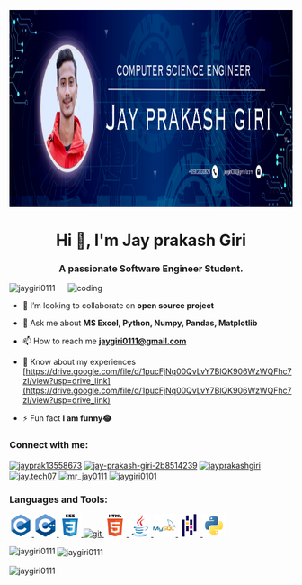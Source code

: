 <p align=”center”>

<img width="1000" height="350" src="my photo banner/my photo.png" alt="my banner">

</p>
<h1 align="center">Hi 👋, I'm Jay prakash Giri</h1>
<h3 align="center">A passionate Software Engineer Student.</h3>
<img align="right" alt = "coding" width = "400" src ="https://user-images.githubusercontent.com/55389276/140866485-8fb1c876-9a8f-4d6a-98dc-08c4981eaf70.gif">

<p align="left"> <img src="https://komarev.com/ghpvc/?username=jaygiri0111&label=Profile%20views&color=0e75b6&style=flat" alt="jaygiri0111" /> </p>

- 👯 I’m looking to collaborate on **open source project**

- 💬 Ask me about **MS Excel, Python, Numpy, Pandas, Matplotlib**

- 📫 How to reach me **jaygiri0111@gmail.com**

- 📄 Know about my experiences [https://drive.google.com/file/d/1pucFjNq00QvLvY7BlQK906WzWQFhc7zI/view?usp=drive_link](https://drive.google.com/file/d/1pucFjNq00QvLvY7BlQK906WzWQFhc7zI/view?usp=drive_link)

- ⚡ Fun fact **I am funny😂**

<h3 align="left">Connect with me:</h3>
<p align="left">
<a href="https://twitter.com/jayprak13558673" target="blank"><img align="center" src="https://raw.githubusercontent.com/rahuldkjain/github-profile-readme-generator/master/src/images/icons/Social/twitter.svg" alt="jayprak13558673" height="30" width="40" /></a>
<a href="https://linkedin.com/in/jay-prakash-giri-2b8514239" target="blank"><img align="center" src="https://raw.githubusercontent.com/rahuldkjain/github-profile-readme-generator/master/src/images/icons/Social/linked-in-alt.svg" alt="jay-prakash-giri-2b8514239" height="30" width="40" /></a>
<a href="https://kaggle.com/jayprakashgiri" target="blank"><img align="center" src="https://raw.githubusercontent.com/rahuldkjain/github-profile-readme-generator/master/src/images/icons/Social/kaggle.svg" alt="jayprakashgiri" height="30" width="40" /></a>
<a href="https://instagram.com/jay.tech07" target="blank"><img align="center" src="https://raw.githubusercontent.com/rahuldkjain/github-profile-readme-generator/master/src/images/icons/Social/instagram.svg" alt="jay.tech07" height="30" width="40" /></a>
<a href="https://www.leetcode.com/mr_jay0111" target="blank"><img align="center" src="https://raw.githubusercontent.com/rahuldkjain/github-profile-readme-generator/master/src/images/icons/Social/leet-code.svg" alt="mr_jay0111" height="30" width="40" /></a>
<a href="https://auth.geeksforgeeks.org/user/jaygiri0101" target="blank"><img align="center" src="https://raw.githubusercontent.com/rahuldkjain/github-profile-readme-generator/master/src/images/icons/Social/geeks-for-geeks.svg" alt="jaygiri0101" height="30" width="40" /></a>
</p>

<h3 align="left">Languages and Tools:</h3>
<p align="left"> <a href="https://www.cprogramming.com/" target="_blank" rel="noreferrer"> <img src="https://raw.githubusercontent.com/devicons/devicon/master/icons/c/c-original.svg" alt="c" width="40" height="40"/> </a> <a href="https://www.w3schools.com/cpp/" target="_blank" rel="noreferrer"> <img src="https://raw.githubusercontent.com/devicons/devicon/master/icons/cplusplus/cplusplus-original.svg" alt="cplusplus" width="40" height="40"/> </a> <a href="https://www.w3schools.com/css/" target="_blank" rel="noreferrer"> <img src="https://raw.githubusercontent.com/devicons/devicon/master/icons/css3/css3-original-wordmark.svg" alt="css3" width="40" height="40"/> </a> <a href="https://git-scm.com/" target="_blank" rel="noreferrer"> <img src="https://www.vectorlogo.zone/logos/git-scm/git-scm-icon.svg" alt="git" width="40" height="40"/> </a> <a href="https://www.w3.org/html/" target="_blank" rel="noreferrer"> <img src="https://raw.githubusercontent.com/devicons/devicon/master/icons/html5/html5-original-wordmark.svg" alt="html5" width="40" height="40"/> </a> <a href="https://www.java.com" target="_blank" rel="noreferrer"> <img src="https://raw.githubusercontent.com/devicons/devicon/master/icons/java/java-original.svg" alt="java" width="40" height="40"/> </a> <a href="https://www.mysql.com/" target="_blank" rel="noreferrer"> <img src="https://raw.githubusercontent.com/devicons/devicon/master/icons/mysql/mysql-original-wordmark.svg" alt="mysql" width="40" height="40"/> </a> <a href="https://pandas.pydata.org/" target="_blank" rel="noreferrer"> <img src="https://raw.githubusercontent.com/devicons/devicon/2ae2a900d2f041da66e950e4d48052658d850630/icons/pandas/pandas-original.svg" alt="pandas" width="40" height="40"/> </a> <a href="https://www.python.org" target="_blank" rel="noreferrer"> <img src="https://raw.githubusercontent.com/devicons/devicon/master/icons/python/python-original.svg" alt="python" width="40" height="40"/> </a> </p>

<p><img align="left" src="https://github-readme-stats.vercel.app/api/top-langs?username=jaygiri0111&show_icons=true&locale=en&layout=compact" alt="jaygiri0111" /></p>

<p>&nbsp;<img align="center" src="https://github-readme-stats.vercel.app/api?username=jaygiri0111&show_icons=true&locale=en" alt="jaygiri0111" /></p>

<p><img align="center" src="https://github-readme-streak-stats.herokuapp.com/?user=jaygiri0111&" alt="jaygiri0111" /></p>
